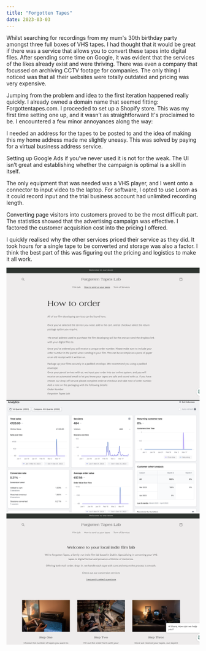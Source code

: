 ```yaml
---
title: "Forgotten Tapes"
date: 2023-03-03
---
```

Whilst searching for recordings from my mum's 30th birthday party amongst three full boxes of VHS tapes. I had thought that it would be great if there was a service that allows you to convert these tapes into digital files. After spending some time on Google, it was evident that the services of the likes already exist and were thriving. There was even a company that focussed on archiving CCTV footage for companies. The only thing I noticed was that all their websites were totally outdated and pricing was very expensive.

Jumping from the problem and idea to the first iteration happened really quickly.  I already owned a domain name that seemed fitting: Forgottentapes.com. I proceeded to set up a Shopify store. This was my first time setting one up, and it wasn’t as straightforward It's proclaimed to be. I encountered a few minor annoyances along the way:

I needed an address for the tapes to be posted to and the idea of making this my home address made me slightly uneasy. This was solved by paying for a virtual business address service. 

Setting up Google Ads if you’ve never used it is not for the weak. The UI isn’t great and establishing whether the campaign is optimal is a skill in itself.

The only equipment that was needed was a VHS player, and I went onto a connector to input video to the laptop. For software, I opted to use Loom as it could record input and the trial business account had unlimited recording length.

Converting page visitors into customers proved to be the most difficult part. The statistics showed that the advertising campaign was effective. I factored the customer acquisition cost into the pricing I offered.

I quickly realised why the other services priced their service as they did. It took hours for a single tape to be converted and storage was also a factor. I think the best part of this was figuring out the pricing and logistics to make it all work.

![How to Order](content/projects/images/forgottonTapesHowToOrder.png)
![Statistics Page](content/projects/images/forgottenTapesStatistics.png)
![Main Page](content/projects/images/forgottenTapesMainPage.png)
